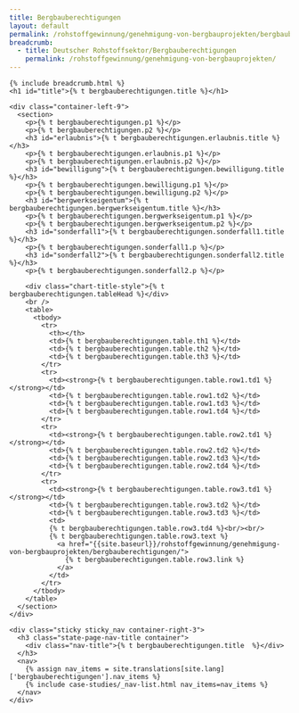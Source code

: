 ```yaml
---
title: Bergbauberechtigungen
layout: default
permalink: /rohstoffgewinnung/genehmigung-von-bergbauprojekten/bergbauberechtigungen/
breadcrumb:
  - title: Deutscher Rohstoffsektor/Bergbauberechtigungen
    permalink: /rohstoffgewinnung/genehmigung-von-bergbauprojekten/
---
```


<link rel="stylesheet" type="text/css" href="{{ site.baseurl_root }}/css/slick-theme.css"/>
<link rel="stylesheet" type="text/css" href="//cdn.jsdelivr.net/jquery.slick/1.6.0/slick.css"/>

<main class="container-page-wrapper layout-state-pages">
  <section class="container" style="position: relative;">

    {% include breadcrumb.html %}
    <h1 id="title">{% t bergbauberechtigungen.title %}</h1>

    <div class="container-left-9">
      <section>
        <p>{% t bergbauberechtigungen.p1 %}</p>
        <p>{% t bergbauberechtigungen.p2 %}</p>
        <h3 id="erlaubnis">{% t bergbauberechtigungen.erlaubnis.title %}</h3>
        <p>{% t bergbauberechtigungen.erlaubnis.p1 %}</p>
        <p>{% t bergbauberechtigungen.erlaubnis.p2 %}</p>
        <h3 id="bewilligung">{% t bergbauberechtigungen.bewilligung.title %}</h3>
        <p>{% t bergbauberechtigungen.bewilligung.p1 %}</p>
        <p>{% t bergbauberechtigungen.bewilligung.p2 %}</p>
        <h3 id="bergwerkseigentum">{% t bergbauberechtigungen.bergwerkseigentum.title %}</h3>
        <p>{% t bergbauberechtigungen.bergwerkseigentum.p1 %}</p>
        <p>{% t bergbauberechtigungen.bergwerkseigentum.p2 %}</p>
        <h3 id="sonderfall1">{% t bergbauberechtigungen.sonderfall1.title %}</h3>
        <p>{% t bergbauberechtigungen.sonderfall1.p %}</p>
        <h3 id="sonderfall2">{% t bergbauberechtigungen.sonderfall2.title %}</h3>
        <p>{% t bergbauberechtigungen.sonderfall2.p %}</p>

        <div class="chart-title-style">{% t bergbauberechtigungen.tableHead %}</div>
        <br />
        <table>
          <tbody>
            <tr>
              <th></th>
              <td>{% t bergbauberechtigungen.table.th1 %}</td>
              <td>{% t bergbauberechtigungen.table.th2 %}</td>
              <td>{% t bergbauberechtigungen.table.th3 %}</td>
            </tr>
            <tr>
              <td><strong>{% t bergbauberechtigungen.table.row1.td1 %}</strong></td>
              <td>{% t bergbauberechtigungen.table.row1.td2 %}</td>
              <td>{% t bergbauberechtigungen.table.row1.td3 %}</td>
              <td>{% t bergbauberechtigungen.table.row1.td4 %}</td>
            </tr>
            <tr>
              <td><strong>{% t bergbauberechtigungen.table.row2.td1 %}</strong></td>
              <td>{% t bergbauberechtigungen.table.row2.td2 %}</td>
              <td>{% t bergbauberechtigungen.table.row2.td3 %}</td>
              <td>{% t bergbauberechtigungen.table.row2.td4 %}</td>
            </tr>
            <tr>
              <td><strong>{% t bergbauberechtigungen.table.row3.td1 %}</strong></td>
              <td>{% t bergbauberechtigungen.table.row3.td2 %}</td>
              <td>{% t bergbauberechtigungen.table.row3.td3 %}</td>
              <td>
              {% t bergbauberechtigungen.table.row3.td4 %}<br/><br/>
              {% t bergbauberechtigungen.table.row3.text %}
                <a href="{{site.baseurl}}/rohstoffgewinnung/genehmigung-von-bergbauprojekten/bergbauberechtigungen/">
                  {% t bergbauberechtigungen.table.row3.link %}
                </a>
              </td>
            </tr>
          </tbody>
        </table>
      </section>
    </div>

    <div class="sticky sticky_nav container-right-3">
      <h3 class="state-page-nav-title container">
        <div class="nav-title">{% t bergbauberechtigungen.title  %}</div>
      </h3>
      <nav>
        {% assign nav_items = site.translations[site.lang]['bergbauberechtigungen'].nav_items %}
        {% include case-studies/_nav-list.html nav_items=nav_items %}
      </nav>
    </div>
  </section>
</main>

<script src="https://ajax.googleapis.com/ajax/libs/jquery/1.12.4/jquery.min.js"></script>
<script type="text/javascript" src="//cdn.jsdelivr.net/jquery.slick/1.6.0/slick.min.js"></script>
<script type="text/javascript" src="{{ site.baseurl_root }}/js/lib/static.min.js" charset="utf-8"></script>

<script type="text/javascript">
    $(document).ready(function(){
      $('.fakten_salze').slick({
        dots: true,
        speed: 500
      });
    });
</script>
